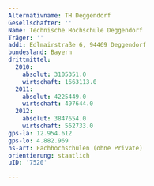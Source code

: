 ```yaml
---
Alternativname: TH Deggendorf
Gesellschafter: ''
Name: Technische Hochschule Deggendorf
Träger: ''
addi: Edlmairstraße 6, 94469 Deggendorf
bundesland: Bayern
drittmittel:
  2010:
    absolut: 3105351.0
    wirtschaft: 1663113.0
  2011:
    absolut: 4225449.0
    wirtschaft: 497644.0
  2012:
    absolut: 3847654.0
    wirtschaft: 562733.0
gps-la: 12.954.612
gps-lo: 4.882.969
hs-art: Fachhochschulen (ohne Private)
orientierung: staatlich
uID: '7520'

---
```


